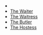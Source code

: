 * [](/)
* [The Waiter](waiter.md "Guide to the waiter")
* [The Waitress](waitress.md "Guide to the waitress")
* [The Butler](butler.md "Guide to the butler")
* [The Hostess](hostess.md "Guide to the hostess")

